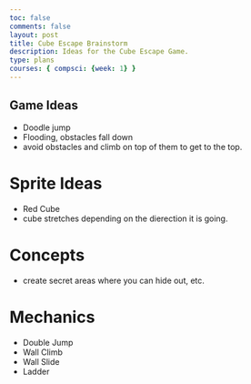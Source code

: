 ```yaml
---
toc: false
comments: false
layout: post
title: Cube Escape Brainstorm
description: Ideas for the Cube Escape Game.
type: plans
courses: { compsci: {week: 1} }
---
```


## Game Ideas
 - Doodle jump
  - Flooding, obstacles fall down
   - avoid obstacles and climb on top of them to get to the top. 
# Sprite Ideas
 - Red Cube
  - cube stretches depending on the dierection it is going. 
# Concepts
 - create secret areas where you can hide out, etc.
# Mechanics
 - Double Jump
 - Wall Climb
 - Wall Slide
 - Ladder 
